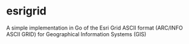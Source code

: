 # esrigrid
A simple implementation in Go of the Esri Grid ASCII format (ARC/INFO ASCII GRID) for Geographical Information Systems  (GIS)
